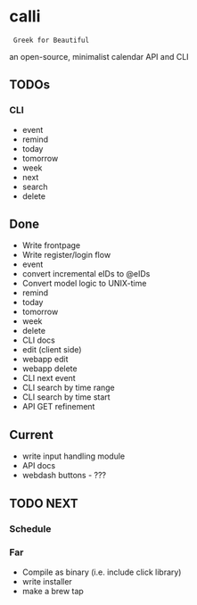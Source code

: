 # calli
`` Greek for Beautiful``

an open-source, minimalist calendar API and CLI

## TODOs

### CLI
- event
- remind
- today
- tomorrow
- week
- next
- search
- delete

## Done
- Write frontpage
- Write register/login flow
- event
- convert incremental eIDs to @eIDs
- Convert model logic to UNIX-time
- remind
- today
- tomorrow
- week
- delete
- CLI docs
- edit (client side)
- webapp edit
- webapp delete
- CLI next event
- CLI search by time range
- CLI search by time start
- API GET refinement

## Current
- write input handling module
- API docs
- webdash buttons - ???

## TODO NEXT


### Schedule

### Far
- Compile as binary (i.e. include click library)
- write installer
- make a brew tap
